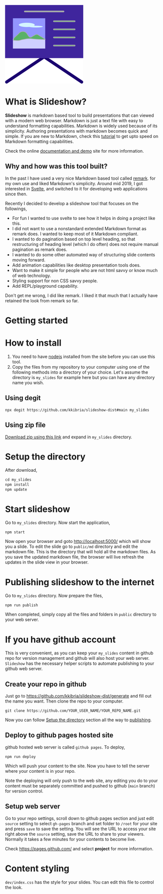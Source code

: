 <img src="md/images/favicon.svg">

# What is Slideshow?

**Slideshow** is markdown based tool to build presentations that can viewed with a modern web browser.
Markdown is just a text file with easy to understand formatting capabilities.
Markdown is widely used because of its simplicity. Authoring presentations with markdown becomes quick and simple.
If you are new to Markdown, check this [tutorial](https://commonmark.org/help/tutorial/) to get upto
speed on Markdown formatting capabilities.

Check the online [documentation and demo](https://kkibria.github.io/slideshow-dist/) site for more
information.

## Why and how was this tool built?

In the past I have used a very nice Markdown based tool called [remark](https://github.com/gnab/remark).
for my own use and liked Markdown's simplicity. Around mid 2019, I got interested in
[Svelte](https://svelte.dev/), and switched to it for developing web applications since then.

Recently I decided to develop a slideshow tool that focuses on the followings,
- For fun I wanted to use svelte to see how it helps in doing a project like this.
- I did not want to use a nonstandard extended Markdown format as remark does. I wanted to keep most of it Markdown compliant.
- I wanted to do pagination based on top level heading, so that restructuring of heading level (which I do often) does not require manual pagination as remark does.
- I wanted to do some other automated way of structuring slide contents moving forward.
- Add animation capabilities like desktop presentation tools does.
- Want to make it simple for people who are not html savvy or know much of web technology.
- Styling support for non CSS savvy people.
- Add REPL/playground capability.

Don't get me wrong, I did like remark. I liked it that much that I actually have retained
the look from remark so far.

# Getting started




# How to install

1. You need to have [nodejs](https://nodejs.org/en/) installed from the site before you can use this tool. 
2. Copy the files from my repository to your computer using one of the following methods into a
directory of your choice. Let's assume the directory is ``my_slides`` for example here but
you can have any directory name you wish.

## Using degit
```
npx degit https://github.com/kkibria/slideshow-dist#main my_slides
```

## Using zip file
[Download zip using this link](https://github.com/kkibria/slideshow-dist/archive/main.zip)  and expand in ``my_slides`` directory.

# Setup the directory
After download,
```
cd my_slides
npm install
npm update
```

# Start slideshow
Go to ``my_slides`` directory. Now start the application,

```
npm start
```

Now open your browser and goto <http://localhost:5000/> which will show you a slide.
To edit the slide go to ``public/md`` directory and
edit the markdown file. This is the directory that will hold all the markdown files. As you
save the updated markdown file, the browser will
live refresh the updates in the slide view in your browser.
# Publishing slideshow to the internet
Go to ``my_slides`` directory. Now prepare the files,

```
npm run publish
```

When completed, simply copy all the files and folders in ``public`` directory to your
web server. 

# If you have github account
This is very convenient, as you can keep your ``my_slides`` content in github repo for
version management and github will also host your web server. `Slideshow` has the necessary
helper scripts to automate publishing to your github web server.

## Create your repo in github
Just go to <https://github.com/kkibria/slideshow-dist/generate> and fill out the name you
want. Then clone the repo to your computer.
```
git clone https://github.com/YOUR_USER_NAME/YOUR_REPO_NAME.git
```
Now you can follow [Setup the directory](#setup-the-directory) section all the way to
[publishing](t#publishing-slideshow-to-the-internet).  

## Deploy to github pages hosted site  
github hosted web server is called `github pages`. To deploy,

```
npm run deploy
```
Which will push your content to the site. Now you have to tell the server where your
content is in your repo.

Note the deploying will only push to the web site, any editing you do to your content
must be separately committed and pushed to github  (`main` branch) for version control. 
## Setup web server
Go to your repo settings, scroll down to github pages section
and just edit `source` setting to select `gh-pages` branch and set folder to `/root` for
your site and press `save` to save the setting. You will see the URL to access
your site right above the `source` setting, save the URL to share to your viewers.
Normally it takes a few minutes for your contents to become live.

Check <https://pages.github.com/> and select **project** for more information.

# Content styling
`dev/index.css` has the style for your slides. You can edit this file to control the look.